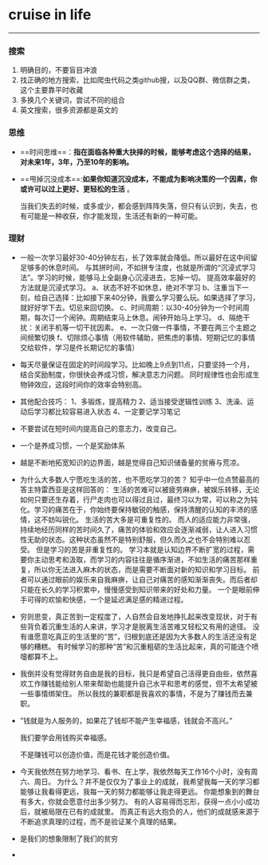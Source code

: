 # cruise in life

*** 



### 搜索

1. 明确目的，不要盲目冲浪
2. 找正确的地方搜索，比如爬虫代码之类github搜，以及QQ群、微信群之类，这个主要靠平时收藏
3. 多换几个关键词，尝试不同的组合
4. 英文搜索，很多资源都是英文的



### 思维

- ==时间思维==：**指在面临各种重大抉择的时候，能够考虑这个选择的结果，对未来1年，3年，乃至10年的影响。**

- ==甩掉沉没成本==:**如果你知道沉没成本，不能成为影响决策的一个因素，你或许可以过上更好、更轻松的生活** 。

  当我们失去的时候，或多或少，都会感到阵阵失落，但只有认识到，失去，也有可能是一种收获，你才能发现，生活还有新的一种可能。





### 理财





- 一般一次学习最好30-40分钟左右，长了效率就会降低。所以最好在这中间留足够多的休息时间。
  与其拼时间，不如拼专注度，也就是所谓的“沉浸式学习法”。学习的时候，能够马上全副身心沉浸进去，忘掉一切。
  提高效率最好的方法就是沉浸式学习。
  a、状态不好不如休息，绝对不学习
  b、注重当下一刻，给自己选择：比如接下来40分钟，我要么学习要么玩。如果选择了学习，就好好学下去。切忌来回切换。
  c、时间周期：以30-40分钟为一个时间周期，每次订一个闹钟。周期结束马上休息。闹钟开始马上学习。
  d、隔绝干扰：关闭手机等一切干扰因素。
  e、一次只做一件事情，不要在两三个主题之间频繁切换
  f、切除烦心事情（用软件辅助，把焦虑的事情、短期记忆的事情交给软件，学习是件长期记忆的事情）

- 每天尽量保证在固定的时间段学习。比如晚上9点到11点，只要坚持一个月，结合奖励制度，你很快会养成习惯，解决意志力问题。
  同时规律性也会形成生物钟效应，这段时间你的效率会特别高。

- 其他配合技巧：
  1、多锻炼，提高精力
  2、适当接受逻辑性训练
  3、洗澡、运动后学习都比较容易进入状态
  4、一定要记学习笔记

- 不要尝试在短时间内提高自己的意志力，改变自己。

- 一个是养成习惯，一个是奖励体系

- 越是不断地拓宽知识的边界面，越是觉得自己知识储备量的贫瘠与荒凉。

- 为什么大多数人宁愿吃生活的苦，也不愿吃学习的苦？
  知乎中一位点赞最高的答主特雷西亚是这样回答的：
  生活的苦难可以被疲劳麻痹，被娱乐转移，无论如何只要还生存着，行尸走肉也可以得过且过，最终习以为常，可以称之为钝化。学习的痛苦在于，你始终要保持敏锐的触感，保持清醒的认知的丰沛的感情，这不妨叫锐化。
  生活的苦大多是可重复性的。
  而人的适应能力非常强，持续地经历同样的苦时间久了，痛苦的体验和效应会逐渐减弱，让人进入习惯性无助的状态。这种状态虽然不是特别舒服，但久而久之也不会特别难以忍受。
  但是学习的苦是非重复性的。
  学习本就是认知边界不断扩宽的过程，需要你主动思考和汲取，而学习的内容往往是循序渐进，不如生活的痛苦那样重复，所以你无法进入麻木的状态，而是需要不断面对新的知识和学习目标。
  前者可以通过眼前的娱乐来自我麻痹，让自己对痛苦的感知渐渐丧失。而后者却只能在长久的学习积累中，慢慢感受到知识带来的好处和力量。
  一个是眼前伸手可得的欢愉和快感，一个是延迟满足感的精进过程。

- 穷则思变，真正苦到一定程度了，人自然会自发地挣扎起来改变现状，对于有些背负着沉重生活的人来讲，学习才是脱离生活苦难又轻松又有用的途径。
  没有谁愿意吃真正的生活里的“苦”，归根到底还是因为大多数人的生活还没有足够的糟糕。
  有时候学习的那种“苦”和沉重粗砺的生活比起来，真的可能连个喷嚏都算不上。

- 我倒并没有觉得财务自由是我的目标，我只是希望自己活得更自由些，依然喜欢工作赚钱能给别人带来帮助也能提升自己水平和思考的感觉，但不太希望被一些事情绑架住。
  所以我找的兼职都是我喜欢的事情，不是为了赚钱而去兼职。

- ”钱就是为人服务的，如果花了钱却不能产生幸福感，钱就会不高兴。”

  我们要学会用钱购买幸福感。

  不是赚钱可以创造价值，而是花钱才能创造价值。

- 今天我依然在努力地学习、看书、在上学，我依然每天工作16个小时，没有周六、周日。
  为什么？并不是仅仅为了事业上的成就，我希望我每一天的学习都能够让我看得更远，我每一天的努力都能够让我走得更远。
  你能想象到的舞台有多大，你就会愿意付出多少努力。
  有的人容易得而忘形，获得一点小小成功后，就被局限在已有的成就里。
  而真正有远大抱负的人，他们的成就感来源于不断追求真理的过程，而不是验证某个真理的结果。

- 是我们的想象限制了我们的贫穷

-
